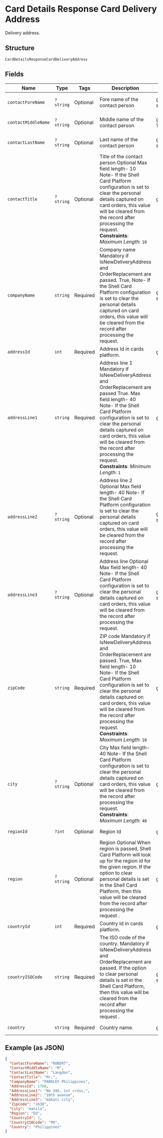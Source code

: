 
# Card Details Response Card Delivery Address

Delivery address.

## Structure

`CardDetailsResponseCardDeliveryAddress`

## Fields

| Name | Type | Tags | Description | Getter | Setter |
|  --- | --- | --- | --- | --- | --- |
| `contactForeName` | `?string` | Optional | Fore name of the contact person | getContactForeName(): ?string | setContactForeName(?string contactForeName): void |
| `contactMiddleName` | `?string` | Optional | Middle name of the contact person | getContactMiddleName(): ?string | setContactMiddleName(?string contactMiddleName): void |
| `contactLastName` | `?string` | Optional | Last name of the contact person | getContactLastName(): ?string | setContactLastName(?string contactLastName): void |
| `contactTitle` | `?string` | Optional | Title of the contact person Optional Max field length- 10 Note- If the Shell Card Platform configuration is set to clear the personal details captured on card orders, this value will be cleared from the record after processing the request.<br>**Constraints**: *Maximum Length*: `10` | getContactTitle(): ?string | setContactTitle(?string contactTitle): void |
| `companyName` | `string` | Required | Company name Mandatory if IsNewDeliveryAddress and OrderReplacement are passed. True, Note- If the Shell Card Platform configuration is set to clear the personal details captured on card orders, this value will be cleared from the record after processing the request. | getCompanyName(): string | setCompanyName(string companyName): void |
| `addressId` | `int` | Required | Address Id in cards platform. | getAddressId(): int | setAddressId(int addressId): void |
| `addressLine1` | `string` | Required | Address line 1 Mandatory if IsNewDeliveryAddress and OrderReplacement are passed True. Max field length- 40 Note- If the Shell Card Platform configuration is set to clear the personal details captured on card orders, this value will be cleared from the record after processing the request.<br>**Constraints**: *Minimum Length*: `1` | getAddressLine1(): string | setAddressLine1(string addressLine1): void |
| `addressLine2` | `?string` | Optional | Address line 2 Optional Max field length- 40 Note- If the Shell Card Platform configuration is set to clear the personal details captured on card orders, this value will be cleared from the record after processing the request. | getAddressLine2(): ?string | setAddressLine2(?string addressLine2): void |
| `addressLine3` | `?string` | Optional | Address line Optional Max field length- 40 Note- If the Shell Card Platform configuration is set to clear the personal details captured on card orders, this value will be cleared from the record after processing the request. | getAddressLine3(): ?string | setAddressLine3(?string addressLine3): void |
| `zipCode` | `string` | Required | ZIP code Mandatory if IsNewDeliveryAddress and OrderReplacement are passed. True, Max field length- 10 Note- If the Shell Card Platform configuration is set to clear the personal details captured on card orders, this value will be cleared from the record after processing the request.<br>**Constraints**: *Maximum Length*: `10` | getZipCode(): string | setZipCode(string zipCode): void |
| `city` | `?string` | Optional | City Max field length- 40 Note- If the Shell Card Platform configuration is set to clear the personal details captured on card orders, this value will be cleared from the record after processing the request.<br>**Constraints**: *Maximum Length*: `40` | getCity(): ?string | setCity(?string city): void |
| `regionId` | `?int` | Optional | Region Id | getRegionId(): ?int | setRegionId(?int regionId): void |
| `region` | `?string` | Optional | Region Optional When region is passed, Shell Card Platform will look up for the region id for the given region.  If the option to clear personal details is set in the Shell Card Platform, then this value will be cleared from the record after processing the request . | getRegion(): ?string | setRegion(?string region): void |
| `countryId` | `int` | Required | Country Id in cards platform. | getCountryId(): int | setCountryId(int countryId): void |
| `countryISOCode` | `string` | Required | The ISO code of the country. Mandatory if IsNewDeliveryAddress and OrderReplacement are passed. If the option to clear personal details is set in the Shell Card Platform, then this value will be cleared from the record after processing the request . | getCountryISOCode(): string | setCountryISOCode(string countryISOCode): void |
| `country` | `string` | Required | Country name. | getCountry(): string | setCountry(string country): void |

## Example (as JSON)

```json
{
  "ContactForeName": "ROBERT",
  "ContactMiddleName": "M",
  "ContactLastName": "Langdon",
  "ContactTitle": "Mr.",
  "CompanyName": "PARKLEY Philippines",
  "AddressId": 1768,
  "AddressLine1": "No 345, 1st cross,",
  "AddressLine2": "10th avenue",
  "AddressLine3": "makati city",
  "ZipCode": "1630",
  "City": "manila",
  "Region": "EU",
  "CountryId": 1,
  "CountryISOCode": "PH",
  "Country": "Philippines"
}
```

